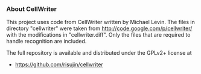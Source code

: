 ### About CellWriter

This project uses code from CellWriter written by Michael Levin. The files
in directory "cellwriter" were taken from http://code.google.com/p/cellwriter/
with the modifications in "cellwriter.diff". Only the files that are required to
handle recognition are included.

The full repository is available and distributed under the GPLv2+ license at

* https://github.com/risujin/cellwriter
